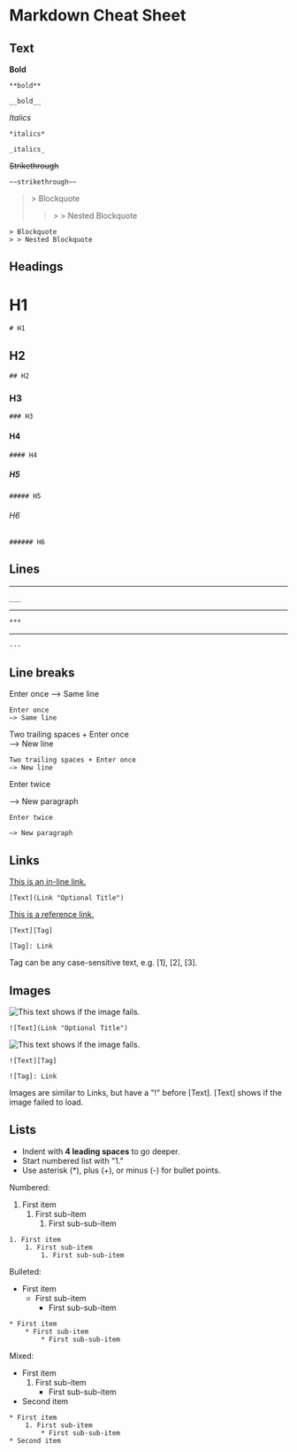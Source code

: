 # Markdown Cheat Sheet

<!------------------------------------------------------------>

## Text

**Bold**
````
**bold**
````
````
__bold__
````
_Italics_
````
*italics* 
````
````
_italics_  
````
~~Strikethrough~~
````
~~strikethrough~~
````
> \> Blockquote
> > \> \> Nested Blockquote
````
> Blockquote
> > Nested Blockquote
````
<!------------------------------------------------------------>

## Headings

# H1
````
# H1
````
## H2
````
## H2
````    
### H3
````
### H3
````
#### H4
````
#### H4
````
##### H5
````
##### H5
````
###### H6
````
###### H6
````

<!------------------------------------------------------------>

## Lines

___
````
___
````
***
````
***
````
---
````
---
````

<!------------------------------------------------------------>

## Line breaks

Enter once
—> Same line
````
Enter once
—> Same line
````
Two trailing spaces + Enter once  
—> New line
````
Two trailing spaces + Enter once  
—> New line
````
Enter twice

—> New paragraph
````
Enter twice

—> New paragraph
````

<!------------------------------------------------------------>

## Links

[This is an in-line link.](https://github.com/qualuo/Markdown-Cheat-Sheet "Optional Title")

    [Text](Link "Optional Title")  

[This is a reference link.][1] 

    [Text][Tag]  

    [Tag]: Link   
    
[1]: https://github.com/qualuo/Markdown-Cheat-Sheet
    
Tag can be any case-sensitive text, e.g. \[1], [2], [3].

<!------------------------------------------------------------>

## Images

![This text shows if the image fails.](https://avatars.githubusercontent.com/u/10774983?s=96&v=4 "This is an in-line image.")

    ![Text](Link "Optional Title")  


![This text shows if the image fails.][img1]

    ![Text][Tag]  

    ![Tag]: Link   

[img1]: https://avatars.githubusercontent.com/u/10774983?s=96&v=4 "This is a reference image."

Images are similar to Links, but have a "!" before [Text]. [Text] shows if the image failed to load.

<!------------------------------------------------------------>

## Lists

* Indent with **4 leading spaces** to go deeper.  
* Start numbered list with "1."  
* Use asterisk (*), plus (+), or minus (-) for bullet points.

Numbered:  
1. First item
    1. First sub-item  
        1. First sub-sub-item  
````
1. First item
    1. First sub-item  
        1. First sub-sub-item
````

Bulleted:  
* First item
    * First sub-item
        * First sub-sub-item
````
* First item
    * First sub-item  
        * First sub-sub-item
````

Mixed:
* First item
   1. First sub-item
       * First sub-sub-item
* Second item
````
* First item
    1. First sub-item  
        * First sub-sub-item
* Second item
````
